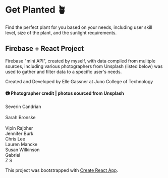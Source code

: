 # Get Planted 🪴
Find the perfect plant for you based on your needs, including user skill level, size of the plant, and the sunlight requirements.

## Firebase + React Project
Firebase "mini API", created by myself, with data compiled from mulitple sources, including various photographers from Unsplash (listed below) was used to gather and filter data to a specific user's needs.

Created and Developed by Elle Gassner at Juno College of Technology


#### 📷 Photographer credit | photos sourced from Unsplash
 
  Severin Candrian
<br />  
  Sarah Bronske
<br />  
  Vipin Rajbher 
<br />
  Jennifer Burk
<br />
  Chris Lee
<br />
  Lauren Mancke 
<br />
  Susan Wilkinson 
<br />
  Gabriel
<br />
  Z S 
<br />  
  
This project was bootstrapped with [Create React App](https://github.com/facebook/create-react-app).
